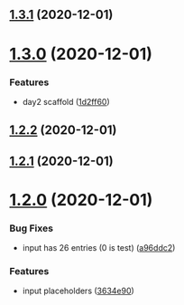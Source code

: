 ## [1.3.1](https://github.com/dds/aoc2020/compare/v1.3.0...v1.3.1) (2020-12-01)



# [1.3.0](https://github.com/dds/aoc2020/compare/v1.2.2...v1.3.0) (2020-12-01)


### Features

* day2 scaffold ([1d2ff60](https://github.com/dds/aoc2020/commit/1d2ff60ab62ca9dcc96c98bb775519349a26baf0))



## [1.2.2](https://github.com/dds/aoc2020/compare/v1.2.1...v1.2.2) (2020-12-01)



## [1.2.1](https://github.com/dds/aoc2020/compare/v1.2.0...v1.2.1) (2020-12-01)



# [1.2.0](https://github.com/dds/aoc2020/compare/v1.1.0...v1.2.0) (2020-12-01)


### Bug Fixes

* input has 26 entries (0 is test) ([a96ddc2](https://github.com/dds/aoc2020/commit/a96ddc2b314770039af2fc717086a0d1ea7d7054))


### Features

* input placeholders ([3634e90](https://github.com/dds/aoc2020/commit/3634e904d053a0b0ecd1a00626005881fe566e18))



